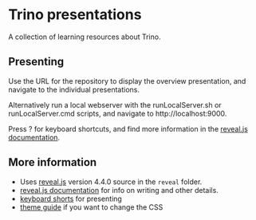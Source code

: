 # Trino presentations

A collection of learning resources about Trino.

## Presenting

Use the URL for the repository to display the overview presentation, and
navigate to the individual presentations.

Alternatively run a local webserver with the runLocalServer.sh or
runLocalServer.cmd scripts, and navigate to http://localhost:9000.

Press ? for keyboard shortcuts, and find more information in the [reveal.js
documentation](https://revealjs.com/).

## More information

- Uses [reveal.js](https://revealjs.com/) version 4.4.0 source in the `reveal`
  folder.
- [reveal.js documentation](https://github.com/hakimel/reveal.js/) for info on
  writing and other details.
- [keyboard shorts](https://github.com/hakimel/reveal.js/wiki/Keyboard-Shortcuts)
  for presenting
- [theme guide](https://github.com/hakimel/reveal.js/blob/master/css/theme/README.md)
  if you want to change the CSS
